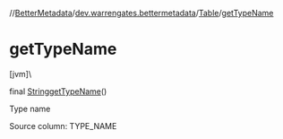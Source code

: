 //[BetterMetadata](../../../index.md)/[dev.warrengates.bettermetadata](../index.md)/[Table](index.md)/[getTypeName](get-type-name.md)

# getTypeName

[jvm]\

final [String](https://docs.oracle.com/javase/8/docs/api/java/lang/String.html)[getTypeName](get-type-name.md)()

Type name

Source column: TYPE_NAME
